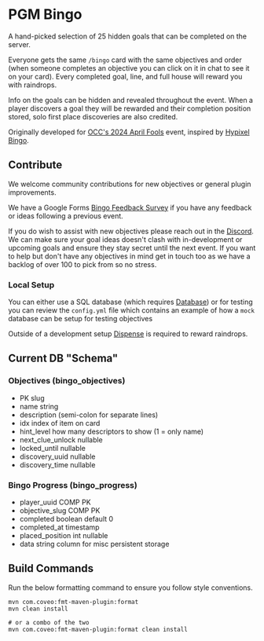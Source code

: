 # PGM Bingo
A hand-picked selection of 25 hidden goals that can be completed on the server.

Everyone gets the same `/bingo` card with the same objectives and order (when someone completes an objective you can click on it in chat to see it on your card). Every completed goal, line, and full house will reward you with raindrops.

Info on the goals can be hidden and revealed throughout the event. When a player discovers a goal they will be rewarded and their completion position stored, solo first place discoveries are also credited.

Originally developed for [OCC's 2024 April Fools](https://discord.com/channels/86514356862320640/220549624530862080/1224342652364001380) event, inspired by [Hypixel Bingo](https://wiki.hypixel.net/Bingo).

## Contribute

We welcome community contributions for new objectives or general plugin improvements.

We have a Google Forms [Bingo Feedback Survey](https://forms.gle/TrcSDVYzKk6tRPxG9) if you have any feedback or ideas following a previous event. 

If you do wish to assist with new objectives please reach out in the [Discord](https://oc.tc/discord). We can make sure your goal ideas doesn't clash with in-development or upcoming goals and ensure they stay secret until the next event. If you want to help but don't have any objectives in mind get in touch too as we have a backlog of over 100 to pick from so no stress.

### Local Setup

You can either use a SQL database (which requires [Database](https://github.com/OvercastCommunity/Database)) or for testing you can review the `config.yml` file which contains an example of how a `mock` database can be setup for testing objectives

Outside of a development setup [Dispense](https://github.com/applenick/Dispense) is required to reward raindrops.

## Current DB "Schema"

### Objectives (bingo_objectives)
- PK slug
- name string
- description (semi-colon for separate lines)
- idx index of item on card
- hint_level how many descriptors to show (1 = only name)
- next_clue_unlock nullable
- locked_until nullable
- discovery_uuid nullable
- discovery_time nullable

### Bingo Progress (bingo_progress)
- player_uuid    COMP PK
- objective_slug COMP PK
- completed boolean default 0
- completed_at timestamp
- placed_position int nullable
- data string column for misc persistent storage

## Build Commands

Run the below formatting command to ensure you follow style conventions.

```
mvn com.coveo:fmt-maven-plugin:format
mvn clean install

# or a combo of the two
mvn com.coveo:fmt-maven-plugin:format clean install
```
